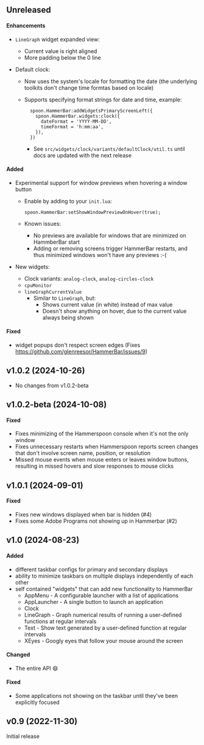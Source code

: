 ## Unreleased

#### Enhancements

- `LineGraph` widget expanded view:
  - Current value is right aligned
  - More padding below the 0 line
- Default clock:

  - Now uses the system's locale for formatting the date
    (the underlying toolkits don't change time formtas based on locale)
  - Supports specifying format strings for date and time, example:

          spoon.HammerBar:addWidgetsPrimaryScreenLeft({
            spoon.HammerBar.widgets:clock({
              dateFormat = 'YYYY-MM-DD',
              timeFormat = 'h:mm:aa',
            }),
          })

    - See `src/widgets/clock/variants/defaultClock/util.ts` until
      docs are updated with the next release

#### Added

- Experimental support for window previews when hovering a window button

  - Enable by adding to your `init.lua`:

        spoon.HammerBar:setShowWindowPreviewOnHover(true);

  - Known issues:
    - No previews are available for windows that are minimized on HammberBar
      start
    - Adding or removing screens trigger HammerBar restarts, and thus minimized
      windows won't have any previews :-(

- New widgets:
  - Clock variants: `analog-clock`, `analog-circles-clock`
  - `cpuMonitor`
  - `lineGraphCurrentValue`
    - Similar to `LineGraph`, but:
      - Shows current value (in white) instead of max value
      - Doesn't show anything on hover, due to the current value always being shown

#### Fixed

- widget popups don't respect screen edges (Fixes https://github.com/glenreesor/HammerBar/issues/9)

## v1.0.2 (2024-10-26)

- No changes from v1.0.2-beta

## v1.0.2-beta (2024-10-08)

#### Fixed

- Fixes minimizing of the Hammerspoon console when it's not the only window
- Fixes unnecessary restarts when Hammerspoon reports screen changes that don't
  involve screen name, position, or resolution
- Missed mouse events when mouse enters or leaves window buttons, resulting in
  missed hovers and slow responses to mouse clicks

## v1.0.1 (2024-09-01)

#### Fixed

- Fixes new windows displayed when bar is hidden (#4)
- Fixes some Adobe Programs not showing up in Hammerbar (#2)

## v1.0 (2024-08-23)

#### Added

- different taskbar configs for primary and secondary displays
- ability to minimize taskbars on multiple displays independently of each other
- self contained "widgets" that can add new functionality to HammerBar
  - AppMenu - A configurable launcher with a list of applications
  - AppLauncher - A single button to launch an application
  - Clock
  - LineGraph - Graph numerical results of running a user-defined functions at regular intervals
  - Text - Show text generated by a user-defined function at regular intervals
  - XEyes - Googly eyes that follow your mouse around the screen

#### Changed

- The entire API :smile:

#### Fixed

- Some applications not showing on the taskbar until they've been explicitly focused

## v0.9 (2022-11-30)

Initial release
